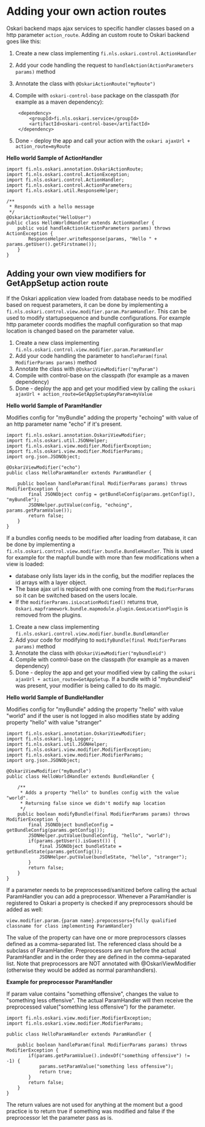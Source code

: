 # Adding your own action routes


Oskari backend maps ajax services to specific handler classes based on a http parameter `action_route`. Adding an custom route to Oskari backend goes like this:

1. Create a new class implementing `fi.nls.oskari.control.ActionHandler`  
2. Add your code handling the request to `handleAction(ActionParameters params)` method  
3. Annotate the class with `@OskariActionRoute("myRoute")`  
4. Compile with `oskari-control-base` package on the classpath (for example as a maven dependency):  

		<dependency>
		    <groupId>fi.nls.oskari.service</groupId>
		    <artifactId>oskari-control-base</artifactId>
		</dependency>

5. Done - deploy the app and call your action with the `oskari ajaxUrl + action_route=myRoute`

**Hello world Sample of ActionHandler**


	import fi.nls.oskari.annotation.OskariActionRoute;
	import fi.nls.oskari.control.ActionException;
	import fi.nls.oskari.control.ActionHandler;
	import fi.nls.oskari.control.ActionParameters;
	import fi.nls.oskari.util.ResponseHelper;

	/**
	 * Responds with a hello message
	 */
	@OskariActionRoute("HelloUser")
	public class HelloWorldHandler extends ActionHandler {
	    public void handleAction(ActionParameters params) throws ActionException {
	        ResponseHelper.writeResponse(params, "Hello " + params.getUser().getFirstname());
	    }
	}



## Adding your own view modifiers for GetAppSetup action route

If the Oskari application view loaded from database needs to be modified based on request parameters, it can be done by implementing a `fi.nls.oskari.control.view.modifier.param.ParamHandler`. This can be used to modify startupsequence and bundle configurations. For example http parameter coords modifies the mapfull configuration so that map location is changed based on the parameter value.

1. Create a new class implementing `fi.nls.oskari.control.view.modifier.param.ParamHandler`  
2. Add your code handling the parameter to `handleParam(final ModifierParams params)` method  
3. Annotate the class with `@OskariViewModifier("myParam")`  
4. Compile with control-base on the classpath (for example as a maven dependency)  
5. Done - deploy the app and get your modified view by calling the `oskari ajaxUrl + action_route=GetAppSetup&myParam=myValue`  


**Hello world Sample of ParamHandler**

Modifies config for "myBundle" adding the property "echoing" with value of an http parameter name "echo" if it's present.

	import fi.nls.oskari.annotation.OskariViewModifier;
	import fi.nls.oskari.util.JSONHelper;
	import fi.nls.oskari.view.modifier.ModifierException;
	import fi.nls.oskari.view.modifier.ModifierParams;
	import org.json.JSONObject;

	@OskariViewModifier("echo")
	public class HelloParamHandler extends ParamHandler {

	    public boolean handleParam(final ModifierParams params) throws ModifierException {
	        final JSONObject config = getBundleConfig(params.getConfig(), "myBundle");
	        JSONHelper.putValue(config, "echoing", params.getParamValue());
	        return false;
	    }
	}



If a bundles config needs to be modified after loading from database, it can be done by implementing a 
`fi.nls.oskari.control.view.modifier.bundle.BundleHandler`. This is used for example for the mapfull bundle with more than few modifications when a view is loaded:
* database only lists layer ids in the config, but the modifier replaces the id arrays with a layer object.
* The base ajax url is replaced with one coming from the `ModifierParams` so it can be switched based on the users locale. 
* If the `modifierParams.isLocationModified()` returns true, `Oskari.mapframework.bundle.mapmodule.plugin.GeoLocationPlugin` is removed from the plugins.


1. Create a new class implementing `fi.nls.oskari.control.view.modifier.bundle.BundleHandler`  
2. Add your code for modifying to `modifyBundle(final ModifierParams params)` method  
3. Annotate the class with `@OskariViewModifier("mybundleid")`  
4. Compile with control-base on the classpath (for example as a maven dependency)  
5. Done - deploy the app and get your modified view by calling the `oskari ajaxUrl + action_route=GetAppSetup`. If a bundle with id "mybundleid" was present, your modifier is being called to do its magic.



**Hello world Sample of BundleHandler**

Modifies config for "myBundle" adding the property "hello" with value "world" and if the user is not logged in also modifies state by adding property "hello" with value "stranger"


	import fi.nls.oskari.annotation.OskariViewModifier;
	import fi.nls.oskari.log.Logger;
	import fi.nls.oskari.util.JSONHelper;
	import fi.nls.oskari.view.modifier.ModifierException;
	import fi.nls.oskari.view.modifier.ModifierParams;
	import org.json.JSONObject;

	@OskariViewModifier("myBundle")
	public class HelloWorldHandler extends BundleHandler {

	    /**
	     * Adds a property "hello" to bundles config with the value "world".
	     * Returning false since we didn't modify map location
	     */
	    public boolean modifyBundle(final ModifierParams params) throws ModifierException {
	        final JSONObject bundleConfig = getBundleConfig(params.getConfig());
	        JSONHelper.putValue(bundleConfig, "hello", "world");
	        if(params.getUser().isGuest()) {
	            final JSONObject bundleState = getBundleState(params.getConfig());
	            JSONHelper.putValue(bundleState, "hello", "stranger");
	        }
	        return false;
	    }
	}


If a parameter needs to be preprocessed/sanitized before calling the actual ParamHandler you can add a
preprocessor. Whenever a ParamHandler is registered to Oskari a property is checked if any preprocessors should be added as well:

    view.modifier.param.{param name}.prepocessors={fully qualified classname for class implementing ParamHandler}

The value of the property can have one or more preprocessors classes defined as a comma-separated list. The referenced class should be a subclass
of ParamHandler. Preprocessors are run before the actual ParamHandler and in the order they are defined in the comma-separated list.
Note that preprocessors are NOT annotated with @OskariViewModifier (otherwise they would be added as normal paramhandlers).

**Example for preprocessor ParamHandler**

If param value contains "something offensive", changes the value to "something less offensive". The actual ParamHandler will then receive the preprocessed
value("something less offensive") for the parameter.

	import fi.nls.oskari.view.modifier.ModifierException;
	import fi.nls.oskari.view.modifier.ModifierParams;

	public class HelloParamHandler extends ParamHandler {

	    public boolean handleParam(final ModifierParams params) throws ModifierException {
	        if(params.getParamValue().indexOf("something offensive") != -1) {
	            params.setParamValue("something less offensive");
	            return true;
	        }
	        return false;
	    }
	}

The return values are not used for anything at the moment but a good practice is to return true if
something was modified and false if the preprocessor let the parameter pass as is.